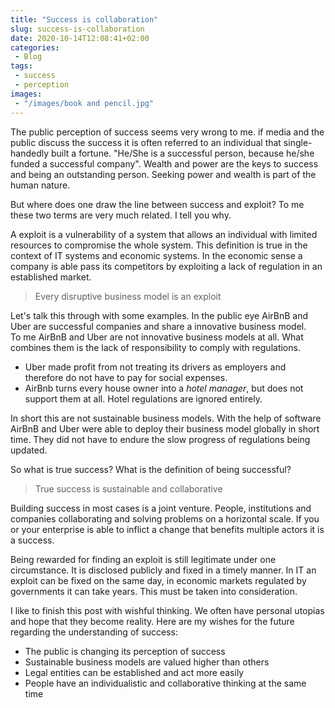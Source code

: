 ```yaml
---
title: "Success is collaboration"
slug: success-is-collaboration
date: 2020-10-14T12:08:41+02:00
categories:
 - Blog
tags:
 - success
 - perception
images:
 - "/images/book and pencil.jpg"
---
```


The public perception of success seems very wrong to me. if media and the public discuss the success it is often referred to an individual that single-handedly built a fortune. "He/She is a successful person, because he/she funded a successful company". Wealth and power are the keys to success and being an outstanding person. Seeking power and wealth is part of the human nature.
<!--more-->

But where does one draw the line between success and exploit? To me these two terms are very much related. I tell you why.

A exploit is a vulnerability of a system that allows an individual with limited resources to compromise the whole system. This definition is true in the context of IT systems and economic systems. In the economic sense a company is able pass its competitors by exploiting a lack of regulation in an established market.

> Every disruptive business model is an exploit

Let's talk this through with some examples. In the public eye AirBnB and Uber are successful companies and share a innovative business model.  
To me AirBnB and Uber are not innovative business models at all. What combines them is the lack of responsibility to comply with regulations.

- Uber made profit from not treating its drivers as employers and therefore do not have to pay for social expenses.
- AirBnb turns every house owner into a *hotel manager*, but does not support them at all. Hotel regulations are ignored entirely.

In short this are not sustainable business models. With the help of software AirBnB and Uber were able to deploy their business model globally in short time. They did not have to endure the slow  progress of regulations being updated.

So what is true success? What is the definition of being successful?

> True success is sustainable and collaborative

Building success in most cases is a joint venture. People, institutions and companies collaborating and solving problems on a horizontal scale. If you or your enterprise is able to inflict a change that benefits multiple actors it is a success.

Being rewarded for finding an exploit is still legitimate under one circumstance. It is disclosed publicly and fixed in a timely manner. In IT an exploit can be fixed on the same day, in economic markets regulated by governments it can take years. This must be taken into consideration.

I like to finish this post with wishful thinking. We often have personal utopias and hope that they become reality. Here are my wishes for the future regarding the understanding of success:
* The public is changing its perception of success
* Sustainable business models are valued higher than others
* Legal entities can be established and act more easily
* People have an individualistic and collaborative thinking at the same time
